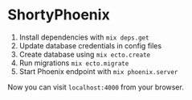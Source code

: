 # ShortyPhoenix

1. Install dependencies with `mix deps.get`
2. Update database credentials in config files
3. Create database using `mix ecto.create`
4. Run migrations `mix ecto.migrate`
5. Start Phoenix endpoint with `mix phoenix.server`

Now you can visit `localhost:4000` from your browser.
